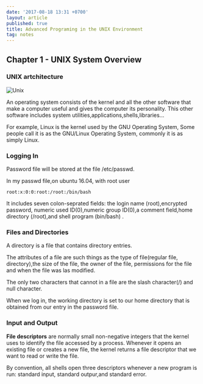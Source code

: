 ```yaml
---
date: '2017-08-18 13:31 +0700'
layout: article
published: true
title: Advanced Programing in the UNIX Environment
tag: notes
---
```

## Chapter 1 - UNIX System Overview

### UNIX artchitecture

![Unix](https://user-images.githubusercontent.com/8192210/29447035-f40eb7fa-8419-11e7-829b-bd1a6ed8508d.png)

An operating system consists of the kernel and all the other software that make a computer useful and gives the computer its personality. This other software includes system utilities,applications,shells,libraries...

For example, Linux is the kernel used by the GNU Operating System, Some people call it is as the GNU/Linux Operating System, commonly it is as simply Linux.

### Logging In

Password file will be stored at the file /etc/passwd.

In my passwd file,on ubuntu 16.04, with root user
```
root:x:0:0:root:/root:/bin/bash 
```
It includes seven colon-seprated fields: the login name (root),encrypted password, numeric used ID(0),numeric group ID(0),a comment field,home directory (/root),and shell program (bin/bash) .

### Files and Directories
A directory is a file that contains directory entries.

The attributes of a file are such things as the type of file(regular file, directory),the size of the file, the owner of the file, permissions for the file and when the file was las modified.

The only two characters that cannot in a file are the slash character(/) and null character.

When we log in, the working directory is set to our home directory that is obtained from our entry in the password file.

### Input and Output
**File descriptors**  are normally small non-negative integers that the kernel uses to identify the file accessed by a process. Whenever it opens an existing file or creates a new file, the kernel returns a file descriptor that we want to read or write the file.

By convention, all shells open three descriptors whenever a new program is run: standard input, standard outpur,and standard error.